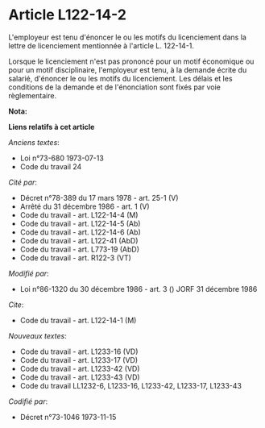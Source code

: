 # Article L122-14-2

L'employeur est tenu d'énoncer le ou les motifs du licenciement dans la lettre de licenciement mentionnée à l'article L.
122-14-1.

Lorsque le licenciement n'est pas prononcé pour un motif économique ou pour un motif disciplinaire, l'employeur est tenu, à
la demande écrite du salarié, d'énoncer le ou les motifs du licenciement. Les délais et les conditions de la demande et de
l'énonciation sont fixés par voie règlementaire.

**Nota:**



**Liens relatifs à cet article**

_Anciens textes_:

  - Loi n°73-680 1973-07-13
  - Code du travail 24

_Cité par_:

  - Décret n°78-389 du 17 mars 1978 - art. 25-1 (V)
  - Arrêté du 31 décembre 1986 - art. 1 (V)
  - Code du travail - art. L122-14-4 (M)
  - Code du travail - art. L122-14-5 (Ab)
  - Code du travail - art. L122-14-6 (Ab)
  - Code du travail - art. L122-41 (AbD)
  - Code du travail - art. L773-19 (AbD)
  - Code du travail - art. R122-3 (VT)

_Modifié par_:

  - Loi n°86-1320 du 30 décembre 1986 - art. 3 () JORF 31 décembre 1986

_Cite_:

  - Code du travail - art. L122-14-1 (M)

_Nouveaux textes_:

  - Code du travail - art. L1233-16 (VD)
  - Code du travail - art. L1233-17 (VD)
  - Code du travail - art. L1233-42 (VD)
  - Code du travail - art. L1233-43 (VD)
  - Code du travail LL1232-6, L1233-16, L1233-42, L1233-17, L1233-43

_Codifié par_:

  - Décret n°73-1046 1973-11-15
